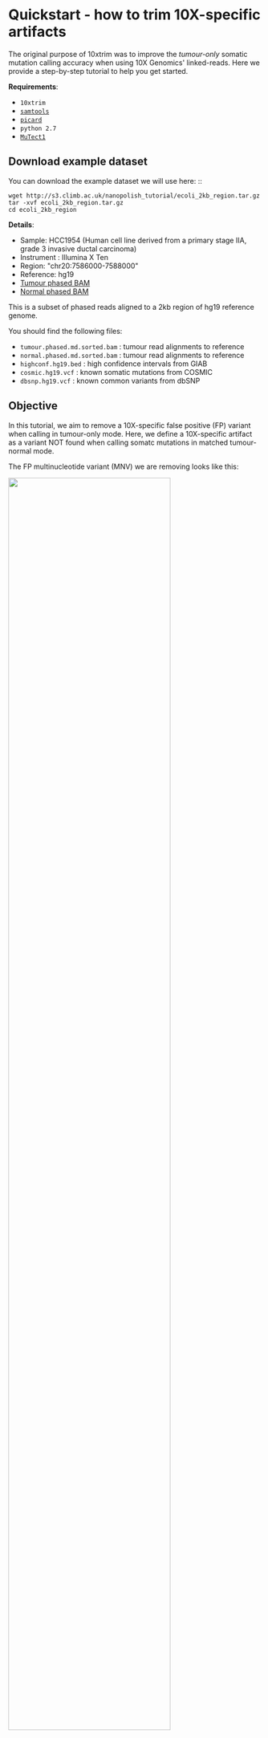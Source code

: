 Quickstart - how to trim 10X-specific artifacts
===================================================

The original purpose of 10xtrim was to improve the *tumour-only* somatic mutation calling accuracy when using 10X Genomics' linked-reads. Here we provide a step-by-step tutorial to help you get started.

**Requirements**:

* `10xtrim`
* [`samtools`](https://htslib.org)
* [`picard`](https://github.com/broadinstitute/picard)
* `python 2.7`
* [`MuTect1`](https://github.com/broadinstitute/mutect)

Download example dataset
------------------------------------

You can download the example dataset we will use here: ::

    wget http://s3.climb.ac.uk/nanopolish_tutorial/ecoli_2kb_region.tar.gz
    tar -xvf ecoli_2kb_region.tar.gz
    cd ecoli_2kb_region

**Details**:

* Sample: HCC1954 (Human cell line derived from a primary stage IIA, grade 3 invasive ductal carcinoma) 
* Instrument : Illumina X Ten
* Region: "chr20:7586000-7588000"
* Reference: hg19
* [Tumour phased BAM](https://support.10xgenomics.com/genome-exome/datasets/2.1.0/HCC1954T_WGS_210)
* [Normal phased BAM](https://support.10xgenomics.com/genome-exome/datasets/2.1.0/HCC1954N_WGS_210)

This is a subset of phased reads aligned to a 2kb region of hg19 reference genome. 

You should find the following files:

* ``tumour.phased.md.sorted.bam`` : tumour read alignments to reference
* ``normal.phased.md.sorted.bam`` : tumour read alignments to reference
* ``highconf.hg19.bed`` : high confidence intervals from GIAB
* ``cosmic.hg19.vcf`` : known somatic mutations from COSMIC
* ``dbsnp.hg19.vcf``  : known common variants from dbSNP

Objective
-------------------------------

In this tutorial, we aim to remove a 10X-specific false positive (FP) variant when calling in tumour-only mode. 
Here, we define a 10X-specific artifact as a variant NOT found when calling somatc mutations in matched tumour-normal mode.

The FP multinucleotide variant (MNV) we are removing looks like this:

<img src="chr20_7587045_pretrim.png" width="80%">

This MNV has many softclipped bases on the evidence reads, which present chimeric signatures.

For example for the evidence read with this sequence:

```
TCATAGGCCTGCTTGCCATTTATATGTCTTCTTTGGAGAAATATCTA*TT*TAGATATTTCTCCAAAGAAGACATATAAATGGCAAGCAGGCCTATGAAAAGGTGCTCAACGTTATTAATCATAGGAGAAAAGCAAATCCCCAAACTACAATG
```

The subsections map to nearby locations in the genome. As seen in this BLAT result:

```
   ACTIONS      QUERY   SCORE START   END QSIZE IDENTITY  CHROM           STRAND  START       END   SPAN
--------------------------------------------------------------------------------------------------------
browser details YourSeq   109    39   151   151    98.3%  chr20           +     7587036   7587148    113
browser details YourSeq    58     1    58   151   100.0%  chr20           -     7587036   7587093     58
```

And show this inverted repeat signature, that can form self-overlaps. As seen in this mfold result:

```
          10        20        30        40
.-T|                                            A
   CATAGGCCTGCTTGCCATTTATATGTCTTCTTTGGAGAAATATCT T
   GTATCCGGACGAACGGTAAATATACAGAAGAAACCTCTTTATAGA T
\ -^                                            T
       90        80        70        60        50
 
```

Data preprocessing (already done)
------------------------------------

We recommend an additional round of marking duplicates. LongRanger provides the phased BAM file and carries out a barcode-aware markng of duplicates. Reads with missing backcodes may not be missed.

This step can occur before or after 10xtrim.

In the interest of time, we already carried out mark duplicates with the following commands on Picard:

```
# mark duplicates
java -jar [path-to-picard-tools]/MarkDuplicates.jar\
    I=tumour.phased.sorted.bam \
    O=tumour.phased.md.sorted.bam\
    M=tumour.phased.md.metrics.txt"

# index bam
samtools index tumour.phased.md.sorted.bam
```

Computing the truth set (already done)
-----------------------------------------------

As running MuTect1 may take some time, we also included the matched tumour-normal calls for you (``10x_tumour_normal.mutect1.vcf``).

We used the following parameters with `MuTect1 <https://github.com/broadinstitute/mutect>`_: ::

    java -jar /u/jpineda/tools/mutect-src/mutect/target/mutect-1.1.7.jar\
         -T MuTect -L chr20\
         -R refdata-hg19-2.1.0/fasta/genome.fa\
         -I:tumor tumour.phased.md.sorted.bam\
         -N:normal normal.phased.md.sorted.bam\
         --vcf tumour_normal.md.vcf\
         -o tumour_normal.md.out\
         --cosmic data/cosmic.hg19.vcf\
         --dbsnp data/dbsnp_138.hg19.vcf\
         --tumor_sample_name HCC1954T\
         --normal_sample_name HCC1954N\
         --normal_panel pon.hg19.mutect1.siteonly.vcf


Set up on OICR cluster
------------------------------------------------------------------------

Load modules:

    module load picard
    module load samtools
    module load java/1.7.0_21
    module load java/jre1.7.0_11

Compute a trimmed modified BAM file
------------------------------------------------------------------------

Let's get started! First we will trim the BAM file and then sort the alignments:

```
    ./10xtrim -b tumour.phased.md.sorted.bam -o tumour.trimmed.stats | samtools view -Sbh | samtools sort > tumour.phased.md.trimmed.sorted.bam
    samtools index tumour.phased.md.trimmed.sorted.bam
```

Then we need to fix any mate pairs where 10xtrim completely unmaps an alignment. This may cause inconsistent BAM records.


Post-processing steps for downstream analyses:
------------------------------------------------------------------------

We can use Picard's Fixmateinformation: ::

```
    java -jar [path-to-picard-tools]/FixMateInformation.jar\
        I=tumour.phased.md.trimmed.sorted.bam\
        O=tumour.phased.md.trimmed.fixmates.bam

    samtools sort tumour.phased.md.trimmed.fixmates.bam > tumour.phased.md.fixmates.sorted.bam
    samtools index tumour.phased.md.trimmed.fixmates.sorted.bam
```

Call somatic mutations in tumour-only mode:
------------------------------------------------------------------------

We can now call our somatic mutations using MuTect1 in tumour-only mode: ::

    java -jar /u/jpineda/tools/mutect-src/mutect/target/mutect-1.1.7.jar\
         -T MuTect -L chr20\
         -R refdata-hg19-2.1.0/fasta/genome.fa\
         -I:tumor tumour.phased.md.trimmed.fixmates.sorted.bam\
         --vcf tumour_only.md.trimmed.vcf\
         -o tumour_only.md.trimmed.out
         --cosmic data/cosmic.hg19.vcf\
         --dbsnp data/dbsnp_138.hg19.vcf\
         --tumor_sample_name HCC1954T\
         --normal_sample_name HCC1954N\
         --normal_panel data/pon.hg19.mutect1.siteonly.vcf

Visualize difference in IGV:
------------------------------------------------------------------------

To see how 10xtrim removed this 10X-specific artifact we can visualize the false positive in IGV with the BAMs pre and post 10xtrim. In the interest of time, I've generated the IGV screenshot of what we should expect:

<img src="chr20_7587045_posttrim.png" width="80%">

